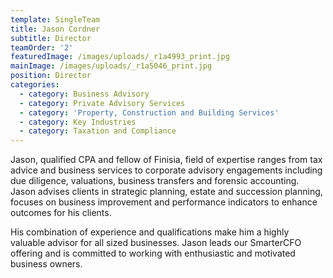```yaml
---
template: SingleTeam
title: Jason Cordner
subtitle: Director
teamOrder: '2'
featuredImage: /images/uploads/_r1a4993_print.jpg
mainImage: /images/uploads/_r1a5046_print.jpg
position: Director
categories:
  - category: Business Advisory
  - category: Private Advisory Services
  - category: 'Property, Construction and Building Services'
  - category: Key Industries
  - category: Taxation and Compliance
---
```

Jason, qualified CPA and fellow of Finisia, field of expertise ranges from tax advice and business services to corporate advisory engagements including due diligence, valuations, business transfers and forensic accounting. Jason advises clients in strategic planning, estate and succession planning, focuses on business improvement and performance indicators to enhance outcomes for his clients.

His combination of experience and qualifications make him a highly valuable advisor for all sized businesses. Jason leads our SmarterCFO offering and is committed to working with enthusiastic and motivated business owners.
